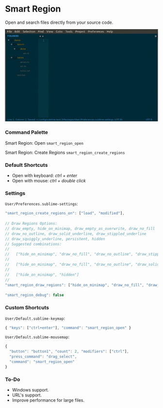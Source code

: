 # Smart Region

Open and search files directly from your source code.

![Demo: Smart Region](https://raw.githubusercontent.com/gbaptista/sublime-3-smart-region/master/demo.gif)

### Command Palette

Smart Region: Open `smart_region_open`

Smart Region: Create Regions `smart_region_create_regions`

### Default Shortcuts
* Open with keyboard: _ctrl + enter_
* Open with mouse: _ctrl + double click_

### Settings

`User/Preferences.sublime-settings`:
```javascript
"smart_region_create_regions_on": ["load", "modified"],

// Draw Regions Options:
// draw_empty, hide_on_minimap, draw_empty_as_overwrite, draw_no_fill
// draw_no_outline, draw_solid_underline, draw_stippled_underline
// draw_squiggly_underline, persistent, hidden
// Suggested combinations:
//
//   ["hide_on_minimap", "draw_no_fill", "draw_no_outline", "draw_stippled_underline"]
//
//   ["hide_on_minimap", "draw_no_fill", "draw_no_outline", "draw_solid_underline"]
//
//   ["hide_on_minimap", "hidden"]
//
"smart_region_draw_regions": ["hide_on_minimap", "draw_no_fill", "draw_no_outline", "draw_solid_underline"],

"smart_region_debug": false
```

### Custom Shortcuts
`User/Default.sublime-keymap`:
```javascript
{ "keys": ["ctrl+enter"], "command": "smart_region_open" }
```

`User/Default.sublime-mousemap`:
```javascript
{
  "button": "button1", "count": 2, "modifiers": ["ctrl"],
  "press_command": "drag_select",
  "command": "smart_region_open"
}
```

### To-Do
* Windows support.
* URL's support.
* Improve performance for large files.
